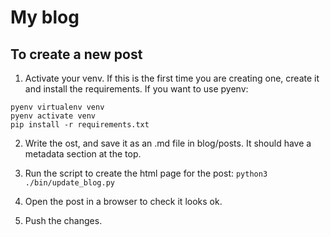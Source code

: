 # My blog

## To create a new post

1) Activate your venv.
If this is the first time you are creating one, create it and install the requirements.  If you want to use pyenv:
```
pyenv virtualenv venv
pyenv activate venv
pip install -r requirements.txt
```

2) Write the ost, and save it as an .md file in blog/posts.  It should have a metadata section at the top.

3) Run the script to create the html page for the post:
`python3 ./bin/update_blog.py`

4) Open the post in a browser to check it looks ok.

5) Push the changes.
